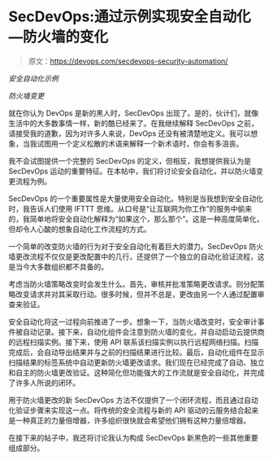 # SecDevOps:通过示例实现安全自动化—防火墙的变化

> 原文：<https://devops.com/secdevops-security-automation/>

*安全自动化示例*

*防火墙变更*

就在你认为 DevOps 是新的黑人时，SecDevOps 出现了。是的，伙计们，就像生活中的大多数事情一样，新的酷已经来了。在我继续解释 SecDevOps 之前，请接受我的道歉，因为对许多人来说，DevOps 还没有被清楚地定义。我可以想象，当我试图用一个定义松散的术语来解释一个新术语时，你会有多沮丧。

我不会试图提供一个完整的 SecDevOps 的定义，但相反，我想提供我认为是 SecDevOps 运动的重要特征。在本帖中，我们将讨论安全自动化，并以防火墙变更流程为例。

SecDevOps 的一个重要属性是大量使用安全自动化。特别是当我想到安全自动化时，我告诉人们使用 IFTTT 思维。从口号是“让互联网为你工作”的服务中偷来的，我简单地将安全自动化解释为“如果这个，那么那个”。这是一种高度简单化，但却令人心酸的想象自动化工作流程的方式。

一个简单的改变防火墙的行为对于安全自动化有着巨大的潜力。SecDevOps 防火墙更改流程不仅仅是更改配置中的几行，还提供了一个独立的自动化验证流程，这是当今大多数组织都不具备的。

考虑当防火墙策略改变时会发生什么。首先，审核并批准策略更改请求。则分配策略改变请求并对其采取行动。很多时候，但并不总是，更改由另一个人通过配置审查来验证。

安全自动化将这一过程向前推进了一步。想象一下，当防火墙改变时，安全审计事件被自动记录。接下来，自动化组件会注意到防火墙的变化，并自动启动云提供商的远程扫描实例。接下来，使用 API 联系该扫描实例以执行远程网络扫描。扫描完成后，会自动导出结果并与之前的扫描结果进行比较。最后，自动化组件在显示扫描结果的标签系统中自动更新防火墙更改请求。我们现在已经完成了自动、独立和自主的防火墙更改验证。这种简化但功能强大的工作流就是安全自动化，并完成了许多人所说的闭环。

用于防火墙更改的新 SecDevOps 方法不仅提供了一个闭环流程，而且通过自动化验证步骤来实现这一点。将传统的安全流程与新的 API 驱动的云服务结合起来是一种真正的力量倍增器，许多组织很快就会希望他们拥有这种力量倍增器。

在接下来的帖子中，我还将讨论我认为构成 SecDevOps 新黑色的一些其他重要组成部分。